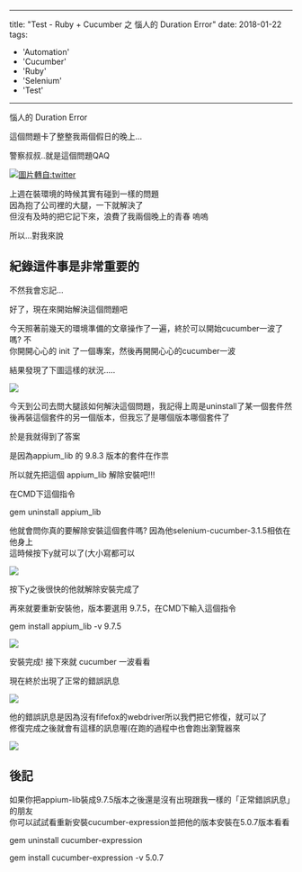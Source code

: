 
---
title: "Test - Ruby + Cucumber 之 惱人的 Duration Error"
date: 2018-01-22
tags: 
  - 'Automation'
  - 'Cucumber'
  - 'Ruby'
  - 'Selenium'
  - 'Test'
---

惱人的 Duration Error

這個問題卡了整整我兩個假日的晚上...

警察叔叔..就是這個問題QAQ

[![](/img/2018-215349/C7WnbWNVAAAIBMN.jpg)圖片轉自:twitter](https://twitter.com/hashtag/%E8%AD%A6%E5%AF%9F%E5%8F%94%E5%8F%94%E5%B0%B1%E6%98%AF%E8%BF%99%E4%B8%AA%E4%BA%BA)

上週在裝環境的時候其實有碰到一樣的問題  
因為抱了公司裡的大腿，一下就解決了  
但沒有及時的把它記下來，浪費了我兩個晚上的青春 嗚嗚

所以...對我來說

紀錄這件事是非常重要的
-----------

不然我會忘記...

好了，現在來開始解決這個問題吧

今天照著前幾天的環境準備的文章操作了一遍，終於可以開始cucumber一波了嗎? 不  
你開開心心的 init 了一個專案，然後再開開心心的cucumber一波

結果發現了下圖這樣的狀況.....

![](/img/2018-215349/1516628185_62915.png)

今天到公司去問大腿該如何解決這個問題，我記得上周是uninstall了某一個套件然後再裝這個套件的另一個版本，但我忘了是哪個版本哪個套件了

於是我就得到了答案

是因為appium\_lib 的 9.8.3 版本的套件在作祟

所以就先把這個 appium\_lib 解除安裝吧!!!

在CMD下這個指令

gem uninstall appium\_lib

他就會問你真的要解除安裝這個套件嗎? 因為他selenium-cucumber-3.1.5相依在他身上  
這時候按下y就可以了(大小寫都可以

![](/img/2018-215349/1516628655_06409.png)

按下y之後很快的他就解除安裝完成了

再來就要重新安裝他，版本要選用 9.7.5，在CMD下輸入這個指令

gem install appium\_lib -v 9.7.5

![](/img/2018-215349/1516628829_87661.png)

安裝完成! 接下來就 cucumber 一波看看

現在終於出現了正常的錯誤訊息

![](/img/2018-215349/1516628895_67229.png)

他的錯誤訊息是因為沒有fifefox的webdriver所以我們把它修復，就可以了  
修復完成之後就會有這樣的訊息喔(在跑的過程中也會跑出瀏覽器來

![](/img/2018-215349/1516629038_98309.png)

後記
--

如果你把appium-lib裝成9.7.5版本之後還是沒有出現跟我一樣的「正常錯誤訊息」的朋友  
你可以試試看重新安裝cucumber-expression並把他的版本安裝在5.0.7版本看看

gem uninstall cucumber-expression

gem install cucumber-expression -v 5.0.7